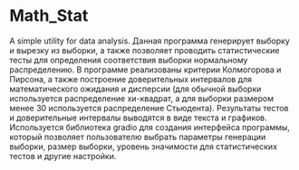 # Math_Stat
A simple utility for data analysis.
Данная программа генерирует выборку и вырезку из выборки, а также позволяет проводить статистические тесты для определения соответствия выборки нормальному распределению. В программе реализованы критерии Колмогорова и Пирсона, а также построение доверительных интервалов для математического ожидания и дисперсии (для обычной выборки используется распределение хи-квадрат, а для выборки размером менее 30 используется распределение Стьюдента). Результаты тестов и доверительные интервалы выводятся в виде текста и графиков.
Используется библиотека gradio для создания интерфейса программы, который позволяет пользователю выбрать параметры генерации выборки, размер выборки, уровень значимости для статистических тестов и другие настройки.
